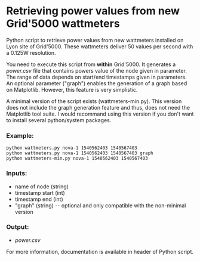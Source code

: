 # Retrieving power values from new Grid'5000 wattmeters

Python script to retrieve power values from new wattmeters installed on Lyon site of Grid'5000. These wattmeters deliver 50 values per second with a 0.125W resolution.

You need to execute this script from **within** Grid'5000. It generates a _power.csv_ file that contains powers value of the node given in parameter. The range of data depends on start/end timestamps given in parameters. An optional parameter ("graph") enables the generation of a graph based on Matplotlib. However, this feature is very simplistic.

A minimal version of the script exists (wattmeters-min.py). This version does not include the graph generation feature and thus, does not need the Matplotlib tool suite. I would recommand using this version if you don't want to install several python/system packages.

### Example:

```
python wattmeters.py nova-1 1540562403 1540567403 
python wattmeters.py nova-1 1540562403 1540567403 graph 
python wattmeters-min.py nova-1 1540562403 1540567403
```

### Inputs:

- name of node (string)
- timestamp start (int)
- timestamp end (int)
- "graph" (string) -- optional and only compatible with the non-minimal version

### Output:
- _power.csv_

For more information, documentation is available in header of Python script.
